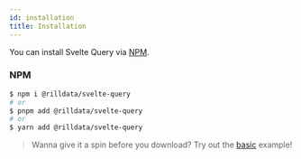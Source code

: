 ```yaml
---
id: installation
title: Installation
---
```


You can install Svelte Query via [NPM](https://npmjs.com).

### NPM

```bash
$ npm i @rilldata/svelte-query
# or
$ pnpm add @rilldata/svelte-query
# or
$ yarn add @rilldata/svelte-query
```

> Wanna give it a spin before you download? Try out the [basic](/query/v4/docs/svelte/examples/svelte/basic) example!

